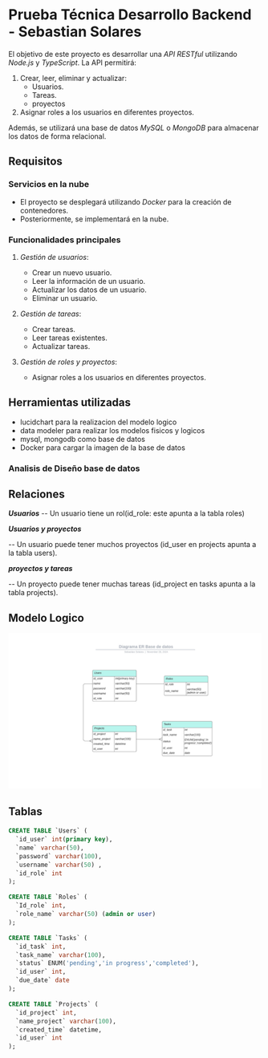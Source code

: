 # Prueba Técnica Desarrollo Backend - Sebastian Solares

El objetivo de este proyecto es desarrollar una *API RESTful* utilizando *Node.js* y *TypeScript*. La API permitirá:

1. Crear, leer, eliminar y actualizar:
   - Usuarios.
   - Tareas.
   - proyectos
2. Asignar roles a los usuarios en diferentes proyectos.

Además, se utilizará una base de datos *MySQL* o *MongoDB* para almacenar los datos de forma relacional.

## Requisitos

### Servicios en la nube
- El proyecto se desplegará utilizando *Docker* para la creación de contenedores.
- Posteriormente, se implementará en la nube.

### Funcionalidades principales
1. *Gestión de usuarios*:
   - Crear un nuevo usuario.
   - Leer la información de un usuario.
   - Actualizar los datos de un usuario.
   - Eliminar un usuario.

2. *Gestión de tareas*:
   - Crear tareas.
   - Leer tareas existentes.
   - Actualizar tareas.
   
3. *Gestión de roles y proyectos*:
   - Asignar roles a los usuarios en diferentes proyectos.
  
## Herramientas utilizadas

- lucidchart para la realizacion del modelo logico
- data modeler para realizar los modelos fisicos y logicos
- mysql, mongodb como base de datos
- Docker para cargar la imagen de la base de datos

  

### Analisis de Diseño base de datos

## Relaciones

*****Usuarios*****
-- Un usuario tiene  un rol(id_role: este apunta a la tabla roles)

*****Usuarios y proyectos*****

-- Un usuario puede tener muchos proyectos (id_user en projects apunta a la tabla users).


*****proyectos y tareas*****

-- Un proyecto puede tener muchas tareas (id_project en tasks apunta a la tabla projects).

## Modelo Logico
![logic.jpeg](/images/logic.jpeg)

## Tablas
```sql
CREATE TABLE `Users` (
  `id_user` int(primary key),
  `name` varchar(50),
  `password` varchar(100),
  `username` varchar(50) ,
  `id_role` int
);
```
```sql
CREATE TABLE `Roles` (
  `Id_role` int,
  `role_name` varchar(50) (admin or user)
);
```
```sql
CREATE TABLE `Tasks` (
  `id_task` int,
  `task_name` varchar(100),
  `status` ENUM('pending','in progress','completed'),
  `id_user` int,
  `due_date` date
);
```
```sql
CREATE TABLE `Projects` (
  `id_project` int,
  `name_project` varchar(100),
  `created_time` datetime,
  `id_user` int
);
```